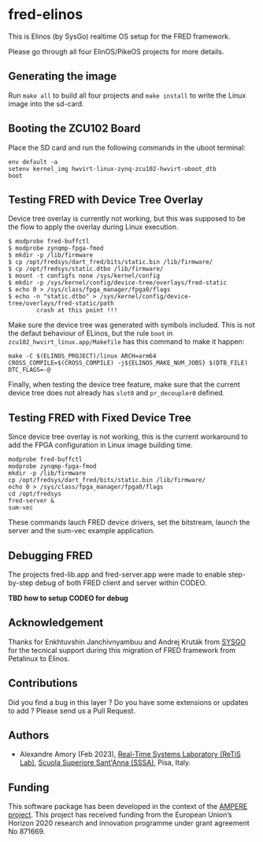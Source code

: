# fred-elinos

This is Elinos (by SysGo) realtime OS setup for the FRED framework. 

Please go through all four ElinOS/PikeOS projects for more details.

## Generating the image

Run `make all` to build all four projects and `make install` to write the Linux image into the sd-card.

## Booting the ZCU102 Board

Place the SD card and run the following commands in the uboot terminal:

```
env default -a
setenv kernel_img hwvirt-linux-zynq-zcu102-hwvirt-uboot_dtb
boot
```

## Testing FRED with Device Tree Overlay

Device tree overlay is currently not working, but this was supposed to be the flow to apply the overlay during Linux execution. 

```
$ modprobe fred-buffctl
$ modprobe zynqmp-fpga-fmod
$ mkdir -p /lib/firmware
$ cp /opt/fredsys/dart_fred/bits/static.bin /lib/firmware/
$ cp /opt/fredsys/static.dtbo /lib/firmware/
$ mount -t configfs none /sys/kernel/config
$ mkdir -p /sys/kernel/config/device-tree/overlays/fred-static
$ echo 0 > /sys/class/fpga_manager/fpga0/flags
$ echo -n "static.dtbo" > /sys/kernel/config/device-tree/overlays/fred-static/path
        crash at this point !!! 
```

Make sure the device tree was generated with symbols included. This is not the defaut behaviour of ELinos, but the rule `boot` in `zcu102_hwvirt_linux.app/Makefile` has this command to make it happen:

```
make -C $(ELINOS_PROJECT)/linux ARCH=arm64 CROSS_COMPILE=$(CROSS_COMPILE) -j${ELINOS_MAKE_NUM_JOBS} $(DTB_FILE) DTC_FLAGS=-@
```

Finally, when testing the device tree feature, make sure that the current device tree does not already has `slot0` and `pr_decoupler0` defined.

## Testing FRED with Fixed Device Tree

Since device tree overlay is not working, this is the current workaround to add the FPGA configuration in Linux image building time.

```
modprobe fred-buffctl
modprobe zynqmp-fpga-fmod
mkdir -p /lib/firmware
cp /opt/fredsys/dart_fred/bits/static.bin /lib/firmware/
echo 0 > /sys/class/fpga_manager/fpga0/flags
cd /opt/fredsys
fred-server &
sum-vec
```

These commands lauch FRED device drivers, set the bitstream, launch the server and the sum-vec example application.

## Debugging FRED

The projects fred-lib.app and fred-server.app were made to enable step-by-step debug of both FRED client and server within CODEO.

**TBD how to setup CODEO for debug**

## Acknowledgement

Thanks for Enkhtuvshin Janchivnyambuu and Andrej Kruták from [SYSGO](https://www.sysgo.com) for the tecnical support during this migration of FRED framework from Petalinux to Elinos.

## Contributions

  Did you find a bug in this layer ? Do you have some extensions or updates to add ? Please send us a Pull Request.

## Authors

 - Alexandre Amory (Feb 2023), [Real-Time Systems Laboratory (ReTiS Lab)](https://retis.santannapisa.it/), [Scuola Superiore Sant'Anna (SSSA)](https://www.santannapisa.it/), Pisa, Italy.

## Funding
 
This software package has been developed in the context of the [AMPERE project](https://ampere-euproject.eu/). This project has received funding from the European Union’s Horizon 2020 research and innovation programme under grant agreement No 871669.
